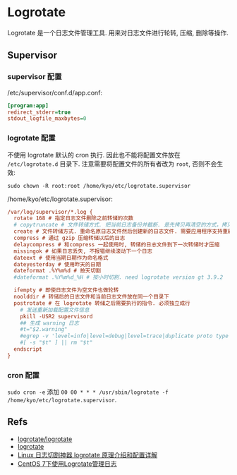 # Logrotate
Logrotate 是一个日志文件管理工具. 用来对日志文件进行轮转, 压缩, 删除等操作.


## Supervisor
### supervisor 配置
/etc/supervisor/conf.d/app.conf:

```ini
[program:app]
redirect_stderr=true
stdout_logfile_maxbytes=0
```

### logrotate 配置
不使用 logrotate 默认的 cron 执行. 因此也不能将配置文件放在 `/etc/logrotate.d` 目录下.
注意需要将配置文件的所有者改为 `root`, 否则不会生效: 
```shell
sudo chown -R root:root /home/kyo/etc/logrotate.supervisor
```

/home/kyo/etc/logrotate.supervisor:
```ini
/var/log/supervisor/*.log {
  rotate 168 # 指定日志文件删除之前转储的次数
  # copytruncate # 文件转储方式. 把当前日志备份并截断. 是先拷贝再清空的方式，拷贝和清空之间有一个时间差，可能会丢失部分日志数据。
  create # 文件转储方式. 重命名原日志文件然后创建新的日志文件. 需要应用程序支持重新打开日志文件功能(在 postrotate 中发送信息).
  compress # 通过 gzip 压缩转储以后的日志
  delaycompress # 和compress 一起使用时, 转储的日志文件到下一次转储时才压缩
  missingok # 如果日志丢失, 不报错继续滚动下一个日志
  dateext # 使用当期日期作为命名格式
  dateyesterday # 使用昨天的日期
  dateformat .%Y%m%d # 按天切割
  #dateformat .%Y%m%d_%H # 按小时切割. need logrotate version gt 3.9.2

  ifempty # 即使日志文件为空文件也做轮转
  noolddir # 转储后的日志文件和当前日志文件放在同一个目录下
  postrotate # 在 logrotate 转储之后需要执行的指令. 必须独立成行
    # 发送重新加载配置文件信息
    pkill -USR2 supervisord
    ## 生成 warning 日志
    #t="$2.warning"
    #egrep -v 'level=info|level=debug|level=trace|duplicate proto type registered' "$2" > "$t"
    #[ -s "$t" ] || rm "$t"
  endscript
}
```

### cron 配置
`sudo cron -e` 添加 `00 00 * * * /usr/sbin/logrotate -f /home/kyo/etc/logrotate.supervisor`.

## Refs
* [logrotate/logrotate](https://github.com/logrotate/logrotate)
* [logrotate](https://wangchujiang.com/linux-command/c/logrotate.html)
* [Linux 日志切割神器 logrotate 原理介绍和配置详解](https://wsgzao.github.io/post/logrotate/)
* [CentOS 7下使用Logrotate管理日志](https://www.jianshu.com/p/6d3647f02437)